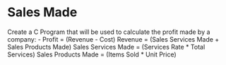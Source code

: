 # Sales Made
Create a C Program that will be used to calculate the profit made by a company: -
Profit = (Revenue - Cost)
Revenue = (Sales Services Made + Sales Products Made)
Sales Services Made = (Services Rate * Total Services)
Sales Products Made = (Items Sold * Unit Price)
